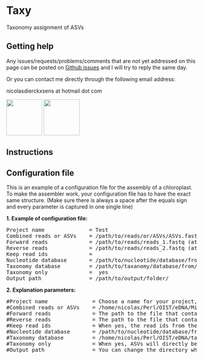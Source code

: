 # Taxy
Taxonomy assignment of ASVs

## Getting help

Any issues/requests/problems/comments that are not yet addressed on this page can be posted on [Github issues](https://github.com/ndierckx/Taxy/issues) and I will try to reply the same day.

Or you can contact me directly through the following email address:

nicolasdierckxsens at hotmail dot com 

<a href="https://groups.oist.jp/macc" target="_blank"><img border="0" src="https://pbs.twimg.com/profile_images/1172654211579990018/LuQCVXkn_400x400.jpg" width=auto height="95" ></a> 
<a href="https://groups.oist.jp/macc" target="_blank"><img border="0" src="https://upload.wikimedia.org/wikipedia/commons/e/ef/OIST_logo.png" width=auto height="95" ></a> 

## Instructions

## Configuration file

This is an example of a configuration file for the assembly of a chloroplast.
To make the assembler work, your configuration file has to have the exact same structure.
(Make sure there is always a space after the equals sign and every parameter is captured in one single line)

**1. Example of configuration file:**
<pre>
Project name              = Test
Combined reads or ASVs    = /path/to/reads/or/ASVs/ASVs.fasta
Forward reads             = /path/to/reads/reads_1.fastq (at the moment only the ASV option is available)
Reverse reads             = /path/to/reads/reads_2.fastq (at the moment only the ASV option is available)
Keep read ids             = 
Nucleotide database       = /path/to/nucleotide/database/from/NCBI/nt
Taxonomy database         = /path/to/taxanomy/database/from/NCBI/taxonomy.xml
Taxonomy only             =  yes
Output path               = /path/to/output/folder/
</pre>

**2. Explanation parameters:**
<pre>
#Project name              = Choose a name for your project, it will be used for the output files.
#Combined reads or ASVs    = /home/nicolas/Perl/OIST/eDNA/Michael/NC_asv_table.fasta
#Forward reads             = The path to the file that contains the forward reads (not necessary when there is a Combined or ASV file)
#Reverse reads             = The path to the file that contains the reverse reads (not necessary when there is a Combined or ASV file)
#Keep read ids             = When yes, the read ids from the fasta or fastq files are used in the output files, otherwise they will be changed to numbers (yes/no)
#Nucleotide database       = /path/to/nucleotide/database/from/NCBI/nt (https://www.ncbi.nlm.nih.gov/IEB/ToolBox/CPP_DOC/lxr/source/src/app/blast/update_blastdb.pl) (Other databeses with the same structure can also be used)
#Taxonomy database         = /home/nicolas/Perl/OIST/eDNA/taxonomy.xml (http://ftp.ebi.ac.uk/pub/databases/ena/taxonomy/taxonomy.xml.gz)
#Taxonomy only             = When yes, ASVs will directly be used for taxonomy assignment without prior clustering. (yes/no)
#Output path               = You can change the directory where all the output files wil be stored.
</pre>
</html>
